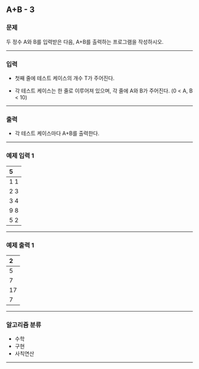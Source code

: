 A+B - 3
-------------
### 문제

두 정수 A와 B를 입력받은 다음, A+B를 출력하는 프로그램을 작성하시오.

- - -

### 입력
* 첫째 줄에 테스트 케이스의 개수 T가 주어진다.

* 각 테스트 케이스는 한 줄로 이루어져 있으며, 각 줄에 A와 B가 주어진다. (0 < A, B < 10)

- - -

### 출력
* 각 테스트 케이스마다 A+B를 출력한다.

- - -

### 예제 입력 1
|5|
|:---|
|1 1|
|2 3|
|3 4|
|9 8|
|5 2|

- - -

### 예제 출력 1
|2|
|:---|
|5|
|7|
|17|
|7|

- - -

### 알고리즘 분류
* 수학
* 구현
* 사칙연산

- - -